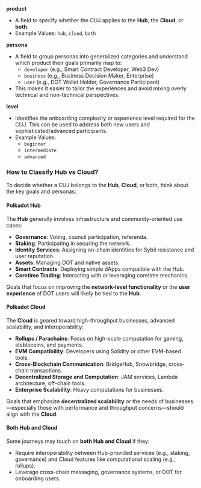 **product**
   - A field to specify whether the CUJ applies to the **Hub**, the **Cloud**, or **both**. 
   - Example Values: `hub`, `cloud`, `both`
   
**persona**
   - A field to group personas into generalized categories and understand which product their goals primarily map to:
     - `developer` (e.g., Smart Contract Developer, Web3 Dev)
     - `business` (e.g., Business Decision Maker, Enterprise)
     - `user` (e.g., DOT Wallet Holder, Governance Participant)
   - This makes it easier to tailor the experiences and avoid mixing overly technical and non-technical perspectives.

**level**
   - Identifies the onboarding complexity or experience level required for the CUJ. This can be used to address both new users and sophisticated/advanced participants.
   - Example Values: 
     - `beginner`
     - `intermediate`
     - `advanced`


### How to Classify Hub vs Cloud?
To decide whether a CUJ belongs to the **Hub**, **Cloud**, or both, think about the key goals and personas:

#### Polkadot Hub
The **Hub** generally involves infrastructure and community-oriented use cases:
- **Governance**: Voting, council participation, referenda.
- **Staking**: Participating in securing the network.
- **Identity Services**: Assigning on-chain identities for Sybil resistance and user reputation.
- **Assets**: Managing DOT and native assets.
- **Smart Contracts**: Deploying simple dApps compatible with the Hub.
- **Coretime Trading**: Interacting with or leveraging coretime mechanics.

Goals that focus on improving the **network-level functionality** or the **user experience** of DOT users will likely be tied to the **Hub**.

#### Polkadot Cloud
The **Cloud** is geared toward high-throughput businesses, advanced scalability, and interoperability:
- **Rollups / Parachains**: Focus on high-scale computation for gaming, stablecoins, and payments.
- **EVM Compatibility**: Developers using Solidity or other EVM-based tools.
- **Cross-Blockchain Communication**: BridgeHub, Snowbridge, cross-chain transactions.
- **Decentralized Storage and Computation**: JAM services, Lambda architecture, off-chain tools.
- **Enterprise Scalability**: Heavy computations for businesses.

Goals that emphasize **decentralized scalability** or the needs of businesses—especially those with performance and throughput concerns—should align with the **Cloud**.

#### Both Hub and Cloud
Some journeys may touch on **both Hub and Cloud** if they:
- Require interoperability between Hub-provided services (e.g., staking, governance) and Cloud features like computational scaling (e.g., rollups).
- Leverage cross-chain messaging, governance systems, or DOT for onboarding users.
